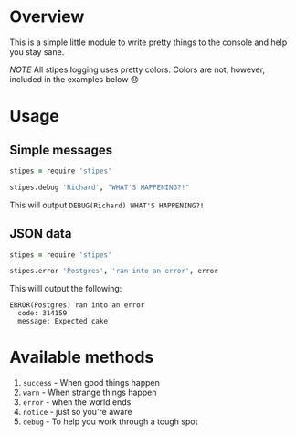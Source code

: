 Overview
========

This is a simple little module to write pretty things to the console and help you stay sane.

*NOTE* All stipes logging uses pretty colors. Colors are not, however, included in the examples below :disappointed:

Usage
=====

Simple messages
---------------

```coffeescript
stipes = require 'stipes'

stipes.debug 'Richard', "WHAT'S HAPPENING?!"
```

This will output `DEBUG(Richard) WHAT'S HAPPENING?!`

JSON data
---------

```coffeescript
stipes = require 'stipes'

stipes.error 'Postgres', 'ran into an error', error
```

This willl output the following:

```
ERROR(Postgres) ran into an error
  code: 314159
  message: Expected cake
```

Available methods
=================

1. `success` - When good things happen
2. `warn` - When strange things happen
3. `error` - when the world ends
4. `notice` - just so you're aware
5. `debug` - To help you work through a tough spot